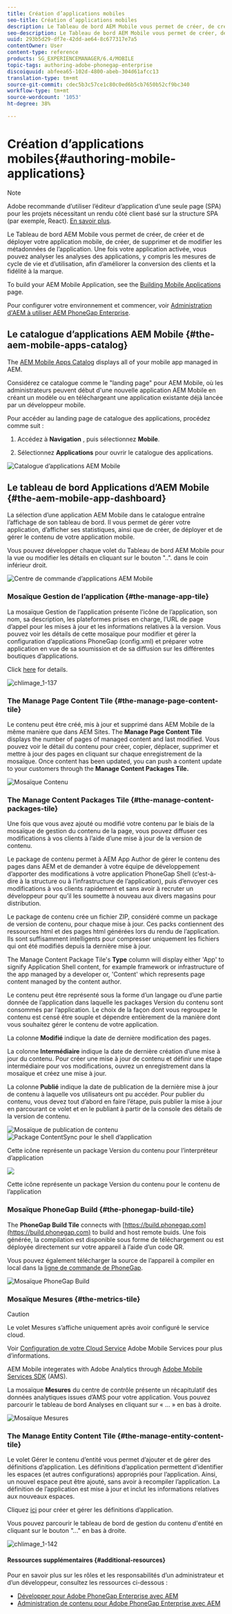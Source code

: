 ```yaml
---
title: Création d’applications mobiles
seo-title: Création d’applications mobiles
description: Le Tableau de bord AEM Mobile vous permet de créer, de créer et de déployer votre application mobile, de créer, de supprimer et de modifier les métadonnées de l’application. Consultez cette page pour en savoir plus.
seo-description: Le Tableau de bord AEM Mobile vous permet de créer, de créer et de déployer votre application mobile, de créer, de supprimer et de modifier les métadonnées de l’application. Consultez cette page pour en savoir plus.
uuid: 293b5d29-df7e-42dd-ae64-8c677317e7a5
contentOwner: User
content-type: reference
products: SG_EXPERIENCEMANAGER/6.4/MOBILE
topic-tags: authoring-adobe-phonegap-enterprise
discoiquuid: abfeea65-102d-4800-abeb-304d61afcc13
translation-type: tm+mt
source-git-commit: cdec5b3c57ce1c80c0ed6b5cb7650b52cf9bc340
workflow-type: tm+mt
source-wordcount: '1053'
ht-degree: 38%

---
```



# Création d’applications mobiles{#authoring-mobile-applications}

>[!NOTE]
>
>Adobe recommande d’utiliser l’éditeur d’application d’une seule page (SPA) pour les projets nécessitant un rendu côté client basé sur la structure SPA (par exemple, React). [En savoir plus](/help/sites-developing/spa-overview.md).

Le Tableau de bord AEM Mobile vous permet de créer, de créer et de déployer votre application mobile, de créer, de supprimer et de modifier les métadonnées de l’application. Une fois votre application activée, vous pouvez analyser les analyses des applications, y compris les mesures de cycle de vie et d’utilisation, afin d’améliorer la conversion des clients et la fidélité à la marque.

To build your AEM Mobile Application, see the [Building Mobile Applications](/help/mobile/building-app-mobile-phonegap.md) page.

Pour configurer votre environnement et commencer, voir [Administration d&#39;AEM à utiliser AEM PhoneGap Enterprise](/help/mobile/administer-phonegap.md).

## Le catalogue d’applications AEM Mobile {#the-aem-mobile-apps-catalog}

The [AEM Mobile Apps Catalog](http://localhost:4502/aem/apps.html/content/phonegap) displays all of your mobile app managed in AEM.

Considérez ce catalogue comme le &quot;landing page&quot; pour AEM Mobile, où les administrateurs peuvent début d&#39;une nouvelle application AEM Mobile en créant un modèle ou en téléchargeant une application existante déjà lancée par un développeur mobile.

Pour accéder au landing page de catalogue des applications, procédez comme suit :

1. Accédez à **Navigation** , puis sélectionnez **Mobile**.

1. Sélectionnez **Applications** pour ouvrir le catalogue des applications.

![Catalogue d’applications AEM Mobile](assets/chlimage_1-135.png)

## Le tableau de bord Applications d’AEM Mobile {#the-aem-mobile-app-dashboard}

La sélection d’une application AEM Mobile dans le catalogue entraîne l’affichage de son tableau de bord. Il vous permet de gérer votre application, d’afficher ses statistiques, ainsi que de créer, de déployer et de gérer le contenu de votre application mobile.

Vous pouvez développer chaque volet du Tableau de bord AEM Mobile pour la vue ou modifier les détails en cliquant sur le bouton &quot;..&quot;. dans le coin inférieur droit.

![Centre de commande d’applications AEM Mobile](assets/chlimage_1-136.png)

### Mosaïque Gestion de l’application {#the-manage-app-tile}

La mosaïque Gestion de l’application présente l’icône de l’application, son nom, sa description, les plateformes prises en charge, l’URL de page d’appel pour les mises à jour et les informations relatives à la version. Vous pouvez voir les détails de cette mosaïque pour modifier et gérer la configuration d’applications PhoneGap (config.xml) et préparer votre application en vue de sa soumission et de sa diffusion sur les différentes boutiques d’applications.

Click [here](/help/mobile/phonegap-app-details-tile.md) for details.

![chlimage_1-137](assets/chlimage_1-137.png)

### The Manage Page Content Tile {#the-manage-page-content-tile}

Le contenu peut être créé, mis à jour et supprimé dans AEM Mobile de la même manière que dans AEM Sites. The **Manage Page Content Tile** displays the number of pages of managed content and last modified. Vous pouvez voir le détail du contenu pour créer, copier, déplacer, supprimer et mettre à jour des pages en cliquant sur chaque enregistrement de la mosaïque. Once content has been updated, you can push a content update to your customers through the **Manage Content Packages Tile.**

![Mosaïque Contenu](assets/chlimage_1-138.png)

### The Manage Content Packages Tile {#the-manage-content-packages-tile}

Une fois que vous avez ajouté ou modifié votre contenu par le biais de la mosaïque de gestion du contenu de la page, vous pouvez diffuser ces modifications à vos clients à l’aide d’une mise à jour de la version de contenu.

Le package de contenu permet à AEM App Author de gérer le contenu des pages dans AEM et de demander à votre équipe de développement d’apporter des modifications à votre application PhoneGap Shell (c’est-à-dire à la structure ou à l’infrastructure de l’application), puis d’envoyer ces modifications à vos clients rapidement et sans avoir à recruter un développeur pour qu’il les soumette à nouveau aux divers magasins pour distribution.

Le package de contenu crée un fichier ZIP, considéré comme un package de version de contenu, pour chaque mise à jour. Ces packs contiennent des ressources html et des pages html générées lors du rendu de l’application. Ils sont suffisamment intelligents pour compresser uniquement les fichiers qui ont été modifiés depuis la dernière mise à jour.

The Manage Content Package Tile&#39;s **Type** column will display either &#39;App&#39; to signify Application Shell content, for example framework or infrastructure of the app managed by a developer or, &#39;Content&#39; which represents page content managed by the content author.

Le contenu peut être représenté sous la forme d’un langage ou d’une partie donnée de l’application dans laquelle les packages Version du contenu sont consommés par l’application. Le choix de la façon dont vous regroupez le contenu est censé être souple et dépendre entièrement de la manière dont vous souhaitez gérer le contenu de votre application.

La colonne **Modifié** indique la date de dernière modification des pages.

La colonne **Intermédiaire** indique la date de dernière création d’une mise à jour du contenu. Pour créer une mise à jour de contenu et définir une étape intermédiaire pour vos modifications, ouvrez un enregistrement dans la mosaïque et créez une mise à jour.

La colonne **Publié** indique la date de publication de la dernière mise à jour de contenu à laquelle vos utilisateurs ont pu accéder. Pour publier du contenu, vous devez tout d’abord en faire l’étape, puis publier la mise à jour en parcourant ce volet et en le publiant à partir de la console des détails de la version de contenu.

![Mosaïque](assets/chlimage_1-139.png) de publication de contenu ![Package ContentSync pour le shell d’application](do-not-localize/chlimage_1-5.png)

Cette icône représente un package Version du contenu pour l’interpréteur d’application

![](do-not-localize/chlimage_1-6.png)

Cette icône représente un package Version du contenu pour le contenu de l’application

### Mosaïque PhoneGap Build {#the-phonegap-build-tile}

The **PhoneGap Build Tile** connects with [https://build.phonegap.com](https://build.phonegap.com) to build and host remote buids. Une fois générée, la compilation est disponible sous forme de téléchargement ou est déployée directement sur votre appareil à l’aide d’un code QR.

Vous pouvez également télécharger la source de l’appareil à compiler en local dans la [ligne de commande de PhoneGap](https://docs.phonegap.com/en/3.5.0/guide_cli_index.md.html).

![Mosaïque PhoneGap Build](assets/chlimage_1-140.png)

### Mosaïque Mesures {#the-metrics-tile}

>[!CAUTION]
>
>Le volet Mesures s’affiche uniquement après avoir configuré le service cloud.
>
>Voir [Configuration de votre Cloud Service](/help/mobile/configure-adobe-mobile-cloud-service.md) Adobe Mobile Services pour plus d’informations.

AEM Mobile integerates with Adobe Analytics through [Adobe Mobile Services SDK](https://www.adobe.com/ca/solutions/digital-marketing/mobile-services/app-sdk.html) (AMS).

La mosaïque **Mesures** du centre de contrôle présente un récapitulatif des données analytiques issues d’AMS pour votre application. Vous pouvez parcourir le tableau de bord Analyses en cliquant sur « … » en bas à droite.

![Mosaïque Mesures](assets/chlimage_1-141.png)

### The Manage Entity Content Tile {#the-manage-entity-content-tile}

Le volet Gérer le contenu d’entité vous permet d’ajouter et de gérer des définitions d’application. Les définitions d’application permettent d’identifier les espaces (et autres configurations) appropriés pour l’application. Ainsi, un nouvel espace peut être ajouté, sans avoir à recompiler l’application. La définition de l’application est mise à jour et inclut les informations relatives aux nouveaux espaces.

Cliquez [ici](/help/mobile/phonegap-app-definitions.md) pour créer et gérer les définitions d’application.

Vous pouvez parcourir le tableau de bord de gestion du contenu d&#39;entité en cliquant sur le bouton &quot;...&quot; en bas à droite.

![chlimage_1-142](assets/chlimage_1-142.png)

#### Ressources supplémentaires {#additional-resources}

Pour en savoir plus sur les rôles et les responsabilités d’un administrateur et d’un développeur, consultez les ressources ci-dessous :

* [Développer pour Adobe PhoneGap Enterprise avec AEM](/help/mobile/developing-in-phonegap.md)
* [Administration de contenu pour Adobe PhoneGap Enterprise avec AEM](/help/mobile/administer-phonegap.md)

